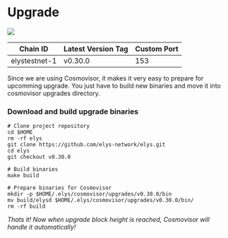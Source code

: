 # Upgrade

![](https://services.kjnodes.com/assets/images/logos/elys.png)

| Chain ID      | Latest Version Tag | Custom Port |
| ------------- | ------------------ | ----------- |
| elystestnet-1 | v0.30.0            | 153         |

Since we are using Cosmovisor, it makes it very easy to prepare for upcomming upgrade. You just have to build new binaries and move it into cosmovisor upgrades directory.

### Download and build upgrade binaries <a href="#download-and-build-upgrade-binaries" id="download-and-build-upgrade-binaries"></a>

```
# Clone project repository
cd $HOME
rm -rf elys
git clone https://github.com/elys-network/elys.git
cd elys
git checkout v0.30.0

# Build binaries
make build

# Prepare binaries for Cosmovisor
mkdir -p $HOME/.elys/cosmovisor/upgrades/v0.30.0/bin
mv build/elysd $HOME/.elys/cosmovisor/upgrades/v0.30.0/bin/
rm -rf build
```

_Thats it! Now when upgrade block height is reached, Cosmovisor will handle it automatically!_

